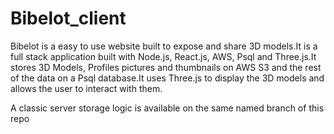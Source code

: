 # Bibelot_client

Bibelot is a easy to use website built to expose and share 3D models.It is a full stack application built with Node.js, React.js, AWS, Psql and Three.js.It stores 3D Models, Profiles pictures and thumbnails on AWS S3 and the rest of the data on a Psql database.It uses Three.js to display the 3D models and allows the user to interact with them.

A classic server storage logic is available on the same named branch of this repo
